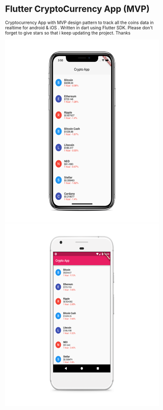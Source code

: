 # Flutter CryptoCurrency App (MVP)

Cryptocurrency App with MVP design pattern to track all the coins data in realtime for android & iOS . Written in dart using Flutter SDK.
Please don't forget to give stars so that i keep updating the project. Thanks

<img src="iphone.png" height="600em" /><img src="android.png" height="600em" />
